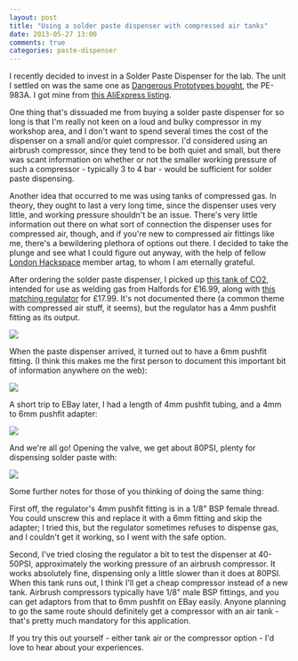 ```yaml
---
layout: post
title: "Using a solder paste dispenser with compressed air tanks"
date: 2013-05-27 13:00
comments: true
categories: paste-dispenser
---
```


I recently decided to invest in a Solder Paste Dispenser for the lab. The unit I settled on was the same one as [Dangerous Prototypes bought](http://dangerousprototypes.com/forum/viewtopic.php?f=68&t=5121), the PE-983A. I got mine from [this AliExpress listing](http://www.aliexpress.com/item/Hot-sale-Auto-Glue-Dispenser-Solder-Paste-Liquid-Controller-Dropper-YDL-983A-Dispensing-system/757892187.html).

One thing that's dissuaded me from buying a solder paste dispenser for so long is that I'm really not keen on a loud and bulky compressor in my workshop area, and I don't want to spend several times the cost of the dispenser on a small and/or quiet compressor. I'd considered using an airbrush compressor, since they tend to be both quiet and small, but there was scant information on whether or not the smaller working pressure of such a compressor - typically 3 to 4 bar - would be sufficient for solder paste dispensing.

Another idea that occurred to me was using tanks of compressed gas. In theory, they ought to last a very long time, since the dispenser uses very little, and working pressure shouldn't be an issue. There's very little information out there on what sort of connection the dispenser uses for compressed air, though, and if you're new to compressed air fittings like me, there's a bewildering plethora of options out there. I decided to take the plunge and see what I could figure out anyway, with the help of fellow [London Hackspace](http://londonk.hackspace.org.uk/) member artag, to whom I am eternally grateful.

<!-- more -->

After ordering the solder paste dispenser, I picked up [this tank of CO2](http://www.halfords.com/webapp/wcs/stores/servlet/product_storeId_10001_catalogId_10151_productId_217424_langId_-1_categoryId_255210), intended for use as welding gas from Halfords for £16.99, along with [this matching regulator](http://www.halfords.com/webapp/wcs/stores/servlet/product_storeId_10001_catalogId_10151_productId_207319_langId_-1_categoryId_255210) for £17.99. It's not documented there (a common theme with compressed air stuff, it seems), but the regulator has a 4mm pushfit fitting as its output.

![](https://lh3.googleusercontent.com/q0dNB6oQRioeFE_0rf0aqS4HvBkLovcSPHY1W2B3Ovk=w305-h228-p-no)

When the paste dispenser arrived, it turned out to have a 6mm pushfit fitting. (I think this makes me the first person to document this important bit of information anywhere on the web):

![](https://lh6.googleusercontent.com/JTiTEcLbn1hVAcT0iO4wChQTT2Rir7WqW3AzYlMrueU=w173-h228-p-no)

A short trip to EBay later, I had a length of 4mm pushfit tubing, and a 4mm to 6mm pushfit adapter:

![](https://lh6.googleusercontent.com/3UPUxgQ1bBXfURimvkwULuk-FjyerDa9tq3iogEcUIo=w305-h228-p-no)

And we're all go! Opening the valve, we get about 80PSI, plenty for dispensing solder paste with:

![](https://lh6.googleusercontent.com/dPY4NTDbKcmyw4vgZAlU2TdddvN1StJCZ2Cfespf8QQ=w306-h228-p-no)

Some further notes for those of you thinking of doing the same thing:

First off, the regulator's 4mm pushfit fitting is in a 1/8" BSP female thread. You could unscrew this and replace it with a 6mm fitting and skip the adapter; I tried this, but the regulator sometimes refuses to dispense gas, and I couldn't get it working, so I went with the safe option.

Second, I've tried closing the regulator a bit to test the dispenser at 40-50PSI, approximately the working pressure of an airbrush compressor. It works absolutely fine, dispensing only a little slower than it does at 80PSI. When this tank runs out, I think I'll get a cheap compressor instead of a new tank. Airbrush compressors typically have 1/8" male BSP fittings, and you can get adaptors from that to 6mm pushfit on EBay easily. Anyone planning to go the same route should definitely get a compressor with an air tank - that's pretty much mandatory for this application.

If you try this out yourself - either tank air or the compressor option - I'd love to hear about your experiences.
